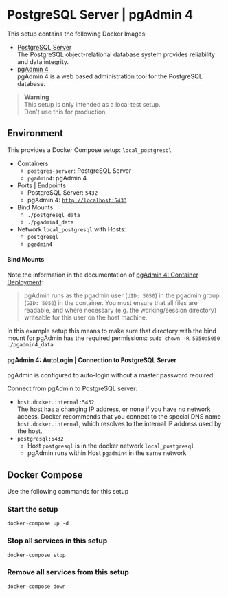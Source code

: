 # PostgreSQL Server | pgAdmin 4

This setup contains the following Docker Images:
- [PostgreSQL Server](https://hub.docker.com/_/postgres)  
  The PostgreSQL object-relational database system provides reliability and data integrity.
- [pgAdmin 4](https://hub.docker.com/r/dpage/pgadmin4)  
  pgAdmin 4 is a web based administration tool for the PostgreSQL database.

> **Warning**  
> This setup is only intended as a local test setup.  
> Don't use this for production.

## Environment
This provides a Docker Compose setup: `local_postgresql`

- Containers
  - `postgres-server`: PostgreSQL Server
  - `pgadmin4`: pgAdmin 4
- Ports | Endpoints
  - PostgreSQL Server: `5432`
  - pgAdmin 4: [`http://localhost:5433`](http://localhost:5433)
- Bind Mounts
  - `./postgresql_data`
  - `./pgadmin4_data`
- Network `local_postgresql` with Hosts:
     - `postgresql`
     - `pgadmin4`

#### Bind Mounts
Note the information in the documentation of [pgAdmin 4: Container Deployment](https://www.pgadmin.org/docs/pgadmin4/latest/container_deployment.html):

>pgAdmin runs as the pgadmin user (`UID: 5050`) in the pgadmin group (`GID: 5050`) in the container. You must ensure that all files are readable, and where necessary (e.g. the working/session directory) writeable for this user on the host machine.  

In this example setup this means to make sure that directory with the bind mount for pgAdmin has the required permissions: `sudo chown -R 5050:5050 ./pgadmin4_data`

#### pgAdmin 4: AutoLogin | Connection to PostgreSQL Server

pgAdmin is configured to auto-login without a master password required.

Connect from pgAdmin to PostgreSQL server:
- `host.docker.internal:5432`  
  The host has a changing IP address, or none if you have no 
  network access. Docker recommends that you connect to the 
  special DNS name `host.docker.internal`, which resolves to the 
  internal IP address used by the host.
- `postgresql:5432`  
   - Host `postgresql` is in the docker network `local_postgresql`
   - pgAdmin runs within Host `pgadmin4` in the same network


## Docker Compose

Use the following commands for this setup

### Start the setup

```
docker-compose up -d
```

### Stop all services in this setup

```
docker-compose stop
```

### Remove all services from this setup

```
docker-compose down
```
